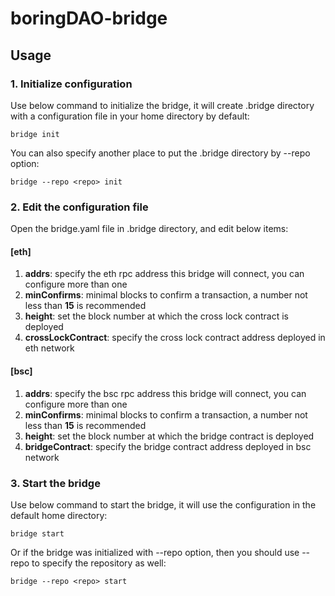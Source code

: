 # boringDAO-bridge

## Usage

### 1. Initialize configuration

Use below command to initialize the bridge, it will create .bridge directory with a configuration file in your home directory by default:
```shell
bridge init
```

You can also specify another place to put the .bridge directory by --repo option:
```shell
bridge --repo <repo> init
```

### 2. Edit the configuration file

Open the bridge.yaml file in .bridge directory, and edit below items:
#### [eth]
1. **addrs**: specify the eth rpc address this bridge will connect, you can configure more than one
1. **minConfirms**: minimal blocks to confirm a transaction, a number not less than **15** is recommended 
1. **height**: set the block number at which the cross lock contract is deployed
1. **crossLockContract**: specify the cross lock contract address deployed in eth network
#### [bsc]
1. **addrs**: specify the bsc rpc address this bridge will connect, you can configure more than one
1. **minConfirms**: minimal blocks to confirm a transaction, a number not less than **15** is recommended
1. **height**: set the block number at which the bridge contract is deployed
1. **bridgeContract**: specify the bridge contract address deployed in bsc network

### 3. Start the bridge

Use below command to start the bridge, it will use the configuration in the default home directory:
```shell
bridge start
```

Or if the bridge was initialized with --repo option, then you should use --repo to specify the repository as well:
```shell
bridge --repo <repo> start
```